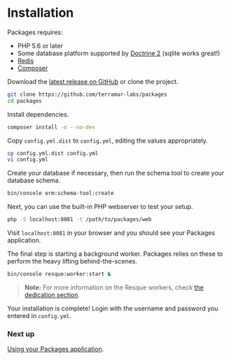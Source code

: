 Installation
============

Packages requires:
 * PHP 5.6 or later
 * Some database platform supported by [Doctrine 2](http://doctrine-project.org) (sqlite works great!)
 * [Redis](https://redis.io/)
 * [Composer](https://getcomposer.org)

Download the [latest release on GitHub](https://github.com/terramar-labs/packages/releases/latest) or clone the project.

```bash
git clone https://github.com/terramar-labs/packages
cd packages
```

Install dependencies.

```bash
composer install -o --no-dev
```

Copy `config.yml.dist` to `config.yml`, editing the values appropriately.

```bash
cp config.yml.dist config.yml
vi config.yml
```

Create your database if necessary, then run the schema tool to create your database schema.

```bash
bin/console orm:schema-tool:create
```

Next, you can use the built-in PHP webserver to test your setup.

```bash
php -S localhost:8081 -t /path/to/packages/web
```

Visit `localhost:8081` in your browser and you should see your Packages application. 

The final step is starting a background worker. Packages relies on these to perform the heavy lifting behind-the-scenes.

```bash
bin/console resque:worker:start &
```

> **Note:** For more information on the Resque workers, check [the dedication section](../managing-packages/resque.md).

Your installation is complete! Login with the username and password you entered in `config.yml`.


### Next up

[Using your Packages application](usage.md).
 